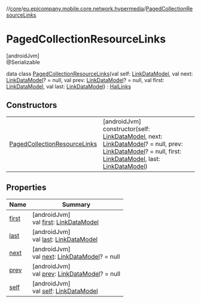//[core](../../../index.md)/[eu.epicompany.mobile.core.network.hypermedia](../index.md)/[PagedCollectionResourceLinks](index.md)

# PagedCollectionResourceLinks

[androidJvm]\
@Serializable

data class [PagedCollectionResourceLinks](index.md)(val self: [LinkDataModel](../-link-data-model/index.md), val next: [LinkDataModel](../-link-data-model/index.md)? = null, val prev: [LinkDataModel](../-link-data-model/index.md)? = null, val first: [LinkDataModel](../-link-data-model/index.md), val last: [LinkDataModel](../-link-data-model/index.md)) : [HalLinks](../-hal-links/index.md)

## Constructors

| | |
|---|---|
| [PagedCollectionResourceLinks](-paged-collection-resource-links.md) | [androidJvm]<br>constructor(self: [LinkDataModel](../-link-data-model/index.md), next: [LinkDataModel](../-link-data-model/index.md)? = null, prev: [LinkDataModel](../-link-data-model/index.md)? = null, first: [LinkDataModel](../-link-data-model/index.md), last: [LinkDataModel](../-link-data-model/index.md)) |

## Properties

| Name | Summary |
|---|---|
| [first](first.md) | [androidJvm]<br>val [first](first.md): [LinkDataModel](../-link-data-model/index.md) |
| [last](last.md) | [androidJvm]<br>val [last](last.md): [LinkDataModel](../-link-data-model/index.md) |
| [next](next.md) | [androidJvm]<br>val [next](next.md): [LinkDataModel](../-link-data-model/index.md)? = null |
| [prev](prev.md) | [androidJvm]<br>val [prev](prev.md): [LinkDataModel](../-link-data-model/index.md)? = null |
| [self](self.md) | [androidJvm]<br>val [self](self.md): [LinkDataModel](../-link-data-model/index.md) |
